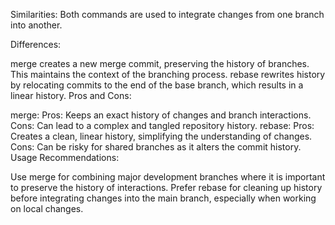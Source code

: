 Similarities:
Both commands are used to integrate changes from one branch into another.

Differences:

merge creates a new merge commit, preserving the history of branches. This maintains the context of the branching process.
rebase rewrites history by relocating commits to the end of the base branch, which results in a linear history.
Pros and Cons:

merge:
Pros: Keeps an exact history of changes and branch interactions.
Cons: Can lead to a complex and tangled repository history.
rebase:
Pros: Creates a clean, linear history, simplifying the understanding of changes.
Cons: Can be risky for shared branches as it alters the commit history.
Usage Recommendations:

Use merge for combining major development branches where it is important to preserve the history of interactions.
Prefer rebase for cleaning up history before integrating changes into the main branch, especially when working on local changes.
